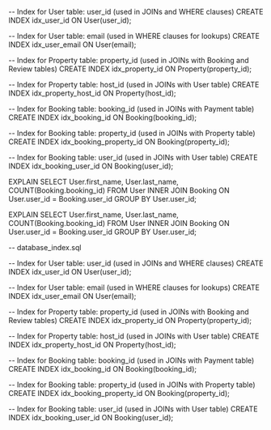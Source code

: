 -- Index for User table: user_id (used in JOINs and WHERE clauses)
CREATE INDEX idx_user_id ON User(user_id);

-- Index for User table: email (used in WHERE clauses for lookups)
CREATE INDEX idx_user_email ON User(email);

-- Index for Property table: property_id (used in JOINs with Booking and Review tables)
CREATE INDEX idx_property_id ON Property(property_id);

-- Index for Property table: host_id (used in JOINs with User table)
CREATE INDEX idx_property_host_id ON Property(host_id);

-- Index for Booking table: booking_id (used in JOINs with Payment table)
CREATE INDEX idx_booking_id ON Booking(booking_id);

-- Index for Booking table: property_id (used in JOINs with Property table)
CREATE INDEX idx_booking_property_id ON Booking(property_id);

-- Index for Booking table: user_id (used in JOINs with User table)
CREATE INDEX idx_booking_user_id ON Booking(user_id);


EXPLAIN SELECT 
    User.first_name, User.last_name, COUNT(Booking.booking_id) 
FROM 
    User
INNER JOIN 
    Booking ON User.user_id = Booking.user_id
GROUP BY 
    User.user_id;


EXPLAIN SELECT 
    User.first_name, User.last_name, COUNT(Booking.booking_id) 
FROM 
    User
INNER JOIN 
    Booking ON User.user_id = Booking.user_id
GROUP BY 
    User.user_id;


-- database_index.sql

-- Index for User table: user_id (used in JOINs and WHERE clauses)
CREATE INDEX idx_user_id ON User(user_id);

-- Index for User table: email (used in WHERE clauses for lookups)
CREATE INDEX idx_user_email ON User(email);

-- Index for Property table: property_id (used in JOINs with Booking and Review tables)
CREATE INDEX idx_property_id ON Property(property_id);

-- Index for Property table: host_id (used in JOINs with User table)
CREATE INDEX idx_property_host_id ON Property(host_id);

-- Index for Booking table: booking_id (used in JOINs with Payment table)
CREATE INDEX idx_booking_id ON Booking(booking_id);

-- Index for Booking table: property_id (used in JOINs with Property table)
CREATE INDEX idx_booking_property_id ON Booking(property_id);

-- Index for Booking table: user_id (used in JOINs with User table)
CREATE INDEX idx_booking_user_id ON Booking(user_id);
